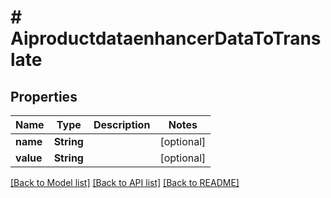 # # AiproductdataenhancerDataToTranslate


## Properties 


Name | Type | Description | Notes
------------ | ------------- | ------------- | -------------
**name**| **String** |   | [optional]
**value**| **String** |   | [optional]


[[Back to Model list]](../../README.md#models) [[Back to API list]](../../README.md#endpoints) [[Back to README]](../../README.md)

